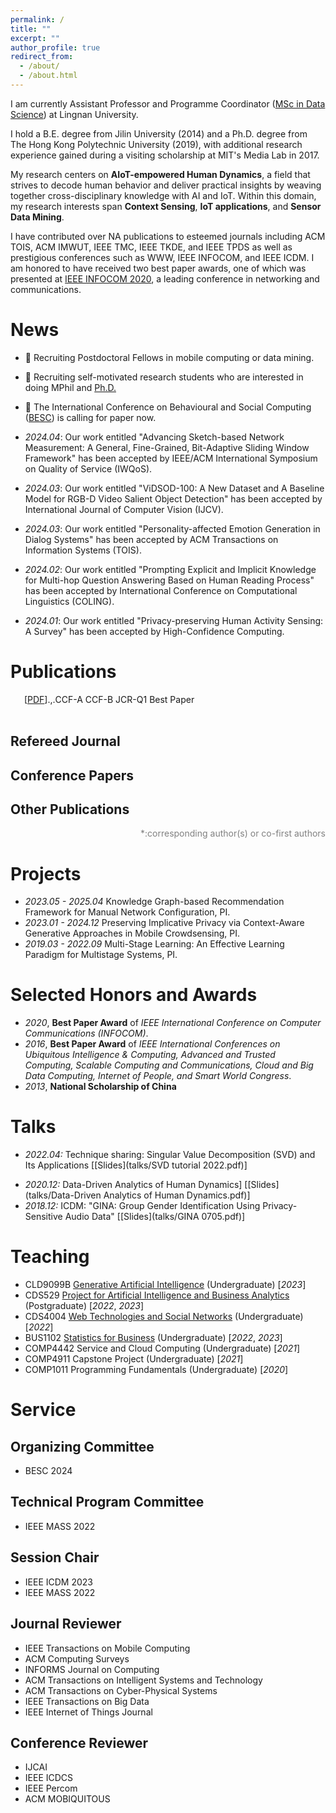 ```yaml
---
permalink: /
title: ""
excerpt: ""
author_profile: true
redirect_from: 
  - /about/
  - /about.html
---
```


<span class='anchor' id='about-me'></span>
<!-- I am an Assistant Professor and Programme Coordinator of [MSc in Data Science](https://www.ln.edu.hk/sgs/taught-postgraduate-programmes/Master-of-Science-in-Data-Science) with the Department of Computing and Decision Sciences at Lingnan University. 
Previously, I was with the Department of Computing at The Hong Kong Polytechnic University as a Research Assistant Professor from 2020 to 2022. 
I obtained the B.E. degree in Software Engineering from Jilin University in 2014, and the Ph.D. degree in Computing from The Hong Kong Polytechnic University in 2019. 
In 2017, I was a visiting scholar with the Media Lab at Massachusetts Institute of Technology.
 -->

I am currently Assistant Professor and Programme Coordinator ([MSc in Data Science](https://www.ln.edu.hk/sgs/taught-postgraduate-programmes/Master-of-Science-in-Data-Science)) at Lingnan University. 
<!-- Prior to this, I served as a Research Assistant Professor in the Department of Computing at The Hong Kong Polytechnic University from 2020 to 2022.  -->
I hold a B.E. degree from Jilin University (2014) and a Ph.D. degree from The Hong Kong Polytechnic University (2019), with additional research experience gained during a visiting scholarship at MIT's Media Lab in 2017.

<!-- I am an Assistant Professor and Programme Coordinator of [MSc in Data Science](https://www.ln.edu.hk/sgs/taught-postgraduate-programmes/Master-of-Science-in-Data-Science) with the Department of Computing and Decision Sciences at [Lingnan University](https://www.ln.edu.hk/). 
Previously, I was with the Department of Computing at [The Hong Kong Polytechnic University](https://www.polyu.edu.hk/) as a Research Assistant Professor from 2020 to 2022. 
I obtained the B.E. degree in Software Engineering from [Jilin University](https://global.jlu.edu.cn/) in 2014, and the Ph.D. degree in Computing from The Hong Kong Polytechnic University in 2019. 
In 2017, I was a visiting scholar with the Media Lab at [Massachusetts Institute of Technology](https://www.media.mit.edu/). -->

<!-- The theme of my research is **AIoT-empowered Human Dynamics** which aims to understand human behavior and provide actionable insights by integrating cross-disciplinary knowledge, AI techniques and IoT.
Under the theme, my research interests include **Context Sensing**, **IoT**, **Mobile Computing**, and **Data Mining**. 
I have published over <span id='num_total'>NA</span> papers including top-tier journals and conferences such as IEEE TMC, IEEE TKDE, IEEE TPDS, ACM TOIS, ACM IMWUT, IEEE INFOCOM, and WWW.
I am honored to have received two best paper awards, one of which was presented at <a href="#wang_push_2020" class="inpageurl">IEEE INFOCOM 2020</a>. -->

My research centers on **AIoT-empowered Human Dynamics**, a field that strives to decode human behavior and deliver practical insights by weaving together cross-disciplinary knowledge with AI and IoT. Within this domain, my research interests span **Context Sensing**, **IoT applications**, and **Sensor Data Mining**.

I have contributed over <span id='num_total'>NA</span> publications to esteemed journals including ACM TOIS, ACM IMWUT, IEEE TMC, IEEE TKDE, and IEEE TPDS as well as prestigious conferences such as WWW, IEEE INFOCOM, and IEEE ICDM.
I am honored to have received two best paper awards, one of which was presented at <a href="#wang_push_2020" class="inpageurl">IEEE INFOCOM 2020</a>, a leading conference in networking and communications.

<!-- I am currently working on the following  -->
 
# News
- 📌 Recruiting Postdoctoral Fellows in mobile computing or data mining. 
- 📌 Recruiting self-motivated research students who are interested in doing MPhil and [Ph.D.](https://cerg1.ugc.edu.hk/hkpfs/index.html)
- 📌 The International Conference on Behavioural and Social Computing ([BESC](http://besc-conf.org/2024/)) is calling for paper now. 

- *2024.04*: Our work entitled "Advancing Sketch-based Network Measurement: A General, Fine-Grained, Bit-Adaptive Sliding Window Framework" has been accepted by IEEE/ACM International Symposium on Quality of Service (IWQoS).
- *2024.03*: Our work entitled "ViDSOD-100: A New Dataset and A Baseline Model for RGB-D Video Salient Object Detection" has been accepted by International Journal of Computer Vision (IJCV).
- *2024.03*: Our work entitled "Personality-affected Emotion Generation in Dialog Systems" has been accepted by ACM Transactions on Information Systems (TOIS).
- *2024.02*: Our work entitled "Prompting Explicit and Implicit Knowledge for Multi-hop Question Answering Based on Human Reading Process" has been accepted by International Conference on Computational Linguistics (COLING).
- *2024.01*: Our work entitled "Privacy-preserving Human Activity Sensing: A Survey" has been accepted by High-Confidence Computing.

<!-- - *2023.12*: Our work entitled "Distributed Semi-Supervised Learning with Consensus Consistency on Edge Devices" has been accepted by IEEE Transactions on Parallel and Distributed Systems (TPDS).
- *2023.12*: Our work entitled "Effective Network-Wide Traffic Measurement: A Lightweight Distributed Sketch Deployment" has been accepted by IEEE Conference on Computer Communications (INFOCOM).

- *2023.11*: Our works entitled "NetCR: Knowledge Graph based Recommendation Framework for Manual Network Configuration" and "ConfigReco: Network Configuration Recommendation with Graph Neural Networks" have been accepted by IEEE Internet of Things Journal and IEEE Network Magazine, respectively.
- *2023.10*: Our work entitled "Resisting TUL Attack: Balancing Data Privacy and Utility on Trajectory via Collaborative Adversarial Learning" has been accepted by GeoInformatica.
- *2023.09*: Our work entitled "Human-Intent-Driven Cellular Configuration Generation Using Program Synthesis" has been accepted by IEEE Journal on Selected Areas in Communications (JSAC). 
- *2023.06:* Our work entitled "RemoteGesture: Room-scale Acoustic Gesture Recognition for Multiple Users" has been accepted by IEEE International Conference on Sensing, Communication, and Networking (SECON).
- *2023.05:* Our work entitled "Density Estimation-based Method to Determine Sample Size for Random Sample Partition of Big Data" has been accepted by Frontiers of Computer Science.
- *2023.04:* Our work entitled "Effective Fault Scenario Identification for Communication Networks via Knowledge-Enhanced Graph Neural Networks" has been accepted by IEEE Transaction on Mobile Computing (TMC). -->
<!-- - *2022.12:* Recruiting 1-2 Research Assistant(s) with background in spatiotemporal data mining and mobile crowdsensing.  -->
<!-- - *2022.11:* Our work HearFire has been accepted by Ubicomp2023 (ACM IMWUT). -->
<!-- - *2022.09:* Recruiting Ph.D. students with high research potential under [Hong Kong PhD Fellowship Scheme (HKPFS)](https://cerg1.ugc.edu.hk/hkpfs/index.html). Feel free to drop me an email if you are interested. -->
<!-- - *2022.09:* I joined The Department of Computing and Decision Sciences, Lingnan University as an Assistant Professor. 🎉🎉   -->


<!-- # Data-Driven Analytics of Human Dynamics -->
<!-- # AIoT-empowered Human Dynamics
Below shows a pyramid of Human Dynamics research.
It covers both my previous research effort and future directions.
 -->
<!-- <div style="width:100%; margin: 0 auto;">
  <div id="pyramid">
    <div class="step">
      <span></span>
    </div>
    <div class="step">
      <span>Economic Level Human Dynamics</span>
    </div>
    <div class="step">
      <span>Social Level Human Dynamics</span>
    </div>
    <div class="step">
      <span>Psychological Level Human Dynamics</span>
    </div>
    <div class="step">
      <span>Physical Level Human Dynamics</span>
    </div>
    <div class="popupFeedback">
      <div>
        <p>Undefined and dark levels to be explored and lighted by us...</p>
      </div>
    </div>
    <div class="popupFeedback">
      <div>
        <p>Economic level studies high-level human behaviors (e.g., decision-making, human bias) and profound social issues in significant sections like health, education, safety.</p>
      </div>
    </div>
    <div class="popupFeedback">
      <div>
        <p>Social level refers to interplay between individuals including <a href="#shenbag_c">social tie</a>, social influence, and social recommendation. Although social level is also difficult to capture and quantify, it is still feasible by combining physical and psychological cues.</p>
      </div>
    </div>
    <div class="popupFeedback">
      <div>
        <p>Psychological level refers to mental things like <a href="#wen_automatically_2021">emotion</a>, <a href="#shen_user_2022">personality</a>, and <a href="#yang2020epars">cognition</a>. 
        This level is usually hard to measure directly and thus rely on measurements from physical level.</p>
      </div>
    </div>
    <div class="popupFeedback">
      <div>
        <p>Physical level refers to human dynamics that can be directly observed. This level largely cares about low-level physical status (e.g., <a href="#shen2016feature">individuals' locations</a>), activities (e.g., <a href="#shenbag_c">shopping</a>, eating, and <a href="#wang_push_2020">gestures</a>), properties (e.g., <a href="#shen_gina_2018">gender</a>). 
        </p>
      </div>
    </div>
  </div>
</div> -->


# Publications 

<div class="bibtex_template" style="padding-left: 1em;padding-right: 5%; display: flex;">
    <div>
      <div class="if url" style="display: inline-block">
        <a class="bibtexVar" href="+URL+" extra="url" >
          <span class="title"></span>
        </a>
      </div>
      <div class="if !url" style="display: inline-block">
        <div class="if doi">
          <a class="bibtexVar" href="http://dx.doi.org/+DOI+" extra="doi" >
            <span class="title"></span>
          </a>
        </div>
        <div class="if !doi">
          <a href="">
            <span class="title"></span>
          </a>
        </div>
      </div> 
      <span class="if localpdf">[<a class="bibtexVar" href="/pdf/+LOCALPDF+.pdf" id="+LOCALPDF+" extra="localpdf">PDF</a>]</span>
    </div>
    <span class="author"></span>.
    <span class="journal" style="font-style: italic;"></span>,
    <span class="year"></span>.
    <div style="margin-right:-4%; clear: both; float: right;">
      <span class="if ccf==CCF A"><span class="ccfa">CCF-A</span></span>
      <span class="if ccf==CCF B"><span class="ccfb">CCF-B</span></span>
      <!-- <span class="if ccf==CCF C"><span class="ccfc">CCF-C</span></span> -->
      <span class="if jcr==JCR Q1"><span class="jcrq1">JCR-Q1</span></span>
      <!-- <span class="if jcr==JCR Q2"><span class="jcrq2">JCR-Q2</span></span> -->
      <span class="if note==Best Paper Award"><span class="best_paper">Best Paper</span></span>
    </div>
    <br/>
    <br/>
</div>

<div class="bibtex_structure">
  <div class="sections BIBTEXTYPEKEY">
    <div class="section ARTICLE">
      <h2>Refereed Journal</h2>
      <div class="sort year" extra="DESC number">
        <h3 class="title"><span class='year'></span></h3>
        <div class="templates"></div>
      </div>
    </div>
    <div class="section PROCEEDINGS">
      <h2>Conference Papers</h2>
      <div class="sort year" extra="DESC number">
        <h3 class="title"><span class='year'></span></h3>
        <div class="templates"></div>
      </div>
    </div>
    <div class="section misc|phdthesis|mastersthesis|bachelorsthesis|techreport|chapter">
      <h2>Other Publications</h2>
      <div class="sort year" extra="DESC number">
        <div class="templates"></div>
      </div>
    </div>
  </div>
</div>

<div id="bibtex_display" style="" ></div>

<p style="color: grey; text-align: right;">*:corresponding author(s) or co-first authors</p>

# Projects
<!-- - *2023.04 - 2026.03* Balancing User Privacy and Data Utility in Mobile Crowdsensing, PI. -->
<!-- - *2023.04 - 2026.03* Balancing User Privacy and Data Utility in Mobile Crowdsensing, PI. -->
- *2023.05 - 2025.04* Knowledge Graph-based Recommendation Framework for Manual Network Configuration, PI.
- *2023.01 - 2024.12* Preserving Implicative Privacy via Context-Aware Generative Approaches in Mobile Crowdsensing, PI.
- *2019.03 - 2022.09* Multi-Stage Learning: An Effective Learning Paradigm for Multistage Systems, PI.


# Selected Honors and Awards
- *2020*, **Best Paper Award** of _IEEE International Conference on Computer Communications (INFOCOM)_.
- *2016*, **Best Paper Award** of _IEEE International Conferences on Ubiquitous Intelligence & Computing, Advanced and Trusted Computing, Scalable Computing and Communications, Cloud and Big Data Computing, Internet of People, and Smart World Congress_.
- *2013*, **National Scholarship of China**

<!-- # Education
- *2017 - 2018*, visiting Ph.D., Media Lab, Massachusetts Institute of Technology, US
- *2014 - 2019*, Ph.D., Computer Science, The Hong Kong Polytechnic University, Hong Kong
- *2010 - 2014*, B.E., Software Engineering, Jilin University, China  -->


# Talks
- *2022.04:* Technique sharing: Singular Value Decomposition (SVD) and Its Applications \[[Slides](talks/SVD tutorial 2022.pdf)\]
<!-- - *2021.12:* Brief sharing: How to write high quality papers \[[Slides](talks/How to write high quality papers.pdf)\] -->
- *2020.12:* Data-Driven Analytics of Human Dynamics] \[[Slides](talks/Data-Driven Analytics of Human Dynamics.pdf)\]
- *2018.12:* ICDM: "GINA: Group Gender Identification Using Privacy-Sensitive Audio Data" \[[Slides](talks/GINA 0705.pdf)\]


# Teaching
- CLD9099B [Generative Artificial Intelligence](teaching/2022-2023/CLD9099B.pdf) (Undergraduate) [*2023*]
- CDS529 [Project for Artificial Intelligence and Business Analytics](teaching/2022-2023/CDS529.pdf) (Postgraduate) [*2022*, *2023*]
- CDS4004 [Web Technologies and Social Networks](teaching/2022-2023/CDS4004/CDS4004.pdf) (Undergraduate) [*2022*]
- BUS1102 [Statistics for Business](teaching/2022-2023/BUS1102/BUS1102.pdf) (Undergraduate) [*2022*, *2023*]
- COMP4442 Service and Cloud Computing (Undergraduate) [*2021*]
- COMP4911 Capstone Project (Undergraduate) [*2021*]
- COMP1011 Programming Fundamentals (Undergraduate) [*2020*]


# Service
## Organizing Committee
- BESC 2024

## Technical Program Committee
- IEEE MASS 2022

## Session Chair
- IEEE ICDM 2023
- IEEE MASS 2022

## Journal Reviewer
- IEEE Transactions on Mobile Computing
- ACM Computing Surveys
- INFORMS Journal on Computing
- ACM Transactions on Intelligent Systems and Technology
- ACM Transactions on Cyber-Physical Systems
- IEEE Transactions on Big Data
- IEEE Internet of Things Journal

## Conference Reviewer
- IJCAI 
- IEEE ICDCS 
- IEEE Percom 
- ACM MOBIQUITOUS 

<script src="assets/js/pyramid.js"></script>
<span style="display: none;">
<script type="text/javascript" id="clustrmaps" src="//clustrmaps.com/map_v2.js?d=Lm2ocHX5LbyL6rdlFbrvkxSqjyv6SHWZChWgQZ7spQQ"></script>
</span>